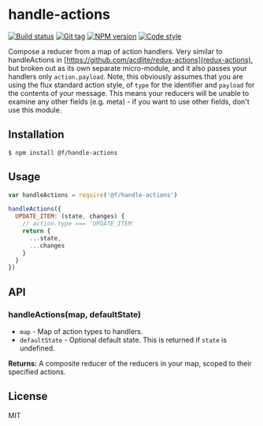 
# handle-actions

[![Build status][travis-image]][travis-url]
[![Git tag][git-image]][git-url]
[![NPM version][npm-image]][npm-url]
[![Code style][standard-image]][standard-url]

Compose a reducer from a map of action handlers.  Very similar to handleActions in [https://github.com/acdlite/redux-actions](redux-actions), but broken out as its own separate micro-module, and it also passes your handlers only `action.payload`.  Note, this obviously assumes that you are using the flux standard action style, of `type` for the identifier and `payload` for the contents of your message. This means your reducers will be unable to examine any other fields (e.g. meta) - if you want to use other fields, don't use this module.

## Installation

    $ npm install @f/handle-actions

## Usage

```js
var handleActions = require('@f/handle-actions')

handleActions({
  UPDATE_ITEM: (state, changes) {
    // action.type === 'UPDATE_ITEM'
    return {
      ...state,
      ...changes
    }
  }
})

```

## API

### handleActions(map, defaultState)

- `map` - Map of action types to handlers.
- `defaultState` - Optional default state. This is returned if `state` is undefined.

**Returns:** A composite reducer of the reducers in your map, scoped to their specified actions.

## License

MIT

[travis-image]: https://img.shields.io/travis/micro-js/handle-actions.svg?style=flat-square
[travis-url]: https://travis-ci.org/micro-js/handle-actions
[git-image]: https://img.shields.io/github/tag/micro-js/handle-actions.svg
[git-url]: https://github.com/micro-js/handle-actions
[standard-image]: https://img.shields.io/badge/code%20style-standard-brightgreen.svg?style=flat
[standard-url]: https://github.com/feross/standard
[npm-image]: https://img.shields.io/npm/v/@f/handle-actions.svg?style=flat-square
[npm-url]: https://npmjs.org/package/@f/handle-actions

